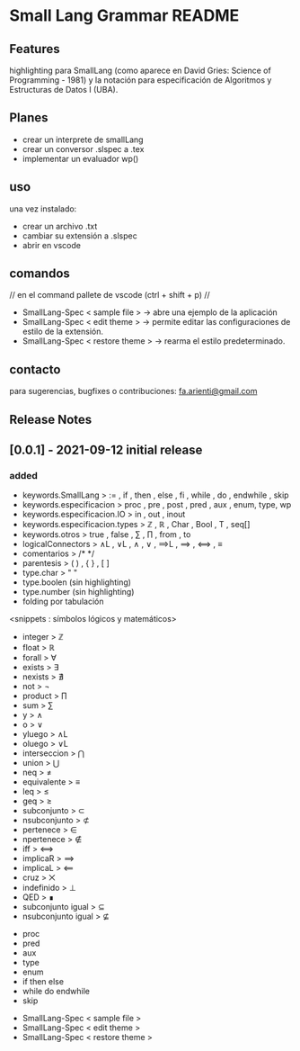 # Small Lang Grammar README

## Features ##

highlighting para SmallLang (como aparece en David Gries: Science of Programming - 1981) y la notación para especificación de Algoritmos y Estructuras de Datos I (UBA).

## Planes ##
- crear un interprete de smallLang
- crear un conversor .slspec a .tex
- implementar un evaluador wp()

## uso ##
una vez instalado: 
- crear un archivo .txt
- cambiar su extensión a .slspec 
- abrir en vscode

## comandos ##
// en el command pallete de vscode (ctrl + shift + p) //
- SmallLang-Spec < sample file >    -> abre una ejemplo de la aplicación
- SmallLang-Spec < edit theme >     -> permite editar las configuraciones de estilo de la extensión.
- SmallLang-Spec < restore theme >  -> rearma el estilo predeterminado.

## contacto ##

para sugerencias, bugfixes o contribuciones: fa.arienti@gmail.com

## Release Notes ##

## [0.0.1] - 2021-09-12 initial release 
### added ###
<grammar y highlighting>

- keywords.SmallLang                >   := , if , then , else , fi , while , do , endwhile , skip 
- keywords.especificacion           >   proc ,  pre , post , pred , aux , enum, type, wp
- keywords.especificacion.IO        >   in , out , inout
- keywords.especificacion.types     >   ℤ , ℝ , Char , Bool , T , seq[<type>]
- keywords.otros                    >   true , false , ∑ , ∏ , from , to
- logicalConnectors                 >   ∧L , ∨L , ∧ , ∨ , ⟹L , ⟹ , ⟺ , ≡
- comentarios                       >   /*  */
- parentesis                        >   ( ) , { } , [ ]
- type.char                         >   " "
- type.boolen (sin highlighting)
- type.number (sin highlighting)
- folding por tabulación

<snippets : símbolos lógicos y matemáticos> 

- integer       >   ℤ
- float         >   ℝ
- forall        >   ∀
- exists        >   ∃
- nexists       >   ∄
- not           >   ¬
- product       >   ∏
- sum           >   ∑
- y             >   ∧
- o             >   ∨
- yluego        >   ∧L
- oluego        >   ∨L
- interseccion  >   ⋂
- union         >   ⋃
- neq           >   ≠
- equivalente   >   ≡
- leq           >   ≤ 
- geq           >   ≥
- subconjunto   >   ⊂
- nsubconjunto  >   ⊄
- pertenece     >   ∈
- npertenece    >   ∉
- iff           >   ⟺
- implicaR      >   ⟹
- implicaL      >   ⟸
- cruz          >   ⨉
- indefinido    >   ⊥
- QED           >   ∎
- subconjunto igual  >  ⊆ 
- nsubconjunto igual >  ⊈

<snippets : regExp>

- proc
- pred
- aux
- type
- enum
- if then else
- while do endwhile
- skip 

<comandos>

- SmallLang-Spec < sample file >
- SmallLang-Spec < edit theme >
- SmallLang-Spec < restore theme >
      
    
